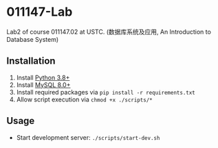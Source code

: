 # 011147-Lab

Lab2 of course 011147.02 at USTC. (数据库系统及应用, An Introduction to Database System)

## Installation

1. Install [Python 3.8+](https://www.python.org/downloads/)
2. Install [MySQL 8.0+](https://dev.mysql.com/doc/refman/8.0/en/installing.html)
3. Install required packages via `pip install -r requirements.txt`
4. Allow script execution via `chmod +x ./scripts/*`

## Usage

- Start development server: `./scripts/start-dev.sh`

